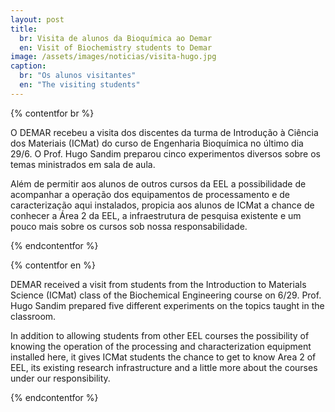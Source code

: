```yaml
---
layout: post
title:
  br: Visita de alunos da Bioquímica ao Demar
  en: Visit of Biochemistry students to Demar
image: /assets/images/noticias/visita-hugo.jpg
caption:
  br: "Os alunos visitantes"
  en: "The visiting students"
---
```


{% contentfor br %}

O DEMAR recebeu a visita dos discentes da turma de Introdução à Ciência dos Materiais (ICMat) do curso de Engenharia Bioquímica no último dia 29/6. O Prof. Hugo Sandim preparou cinco experimentos diversos sobre os temas ministrados em sala de aula.

Além de permitir aos alunos de outros cursos da EEL a possibilidade de acompanhar a operação dos equipamentos de processamento e de caracterização aqui instalados, propicia aos alunos de ICMat a chance de conhecer a Área 2 da EEL, a infraestrutura de pesquisa existente e um pouco mais sobre os cursos sob nossa responsabilidade.

{% endcontentfor %}

{% contentfor en %}

DEMAR received a visit from students from the Introduction to Materials Science (ICMat) class of the Biochemical Engineering course on 6/29. Prof. Hugo Sandim prepared five different experiments on the topics taught in the classroom.

In addition to allowing students from other EEL courses the possibility of knowing the operation of the processing and characterization equipment installed here, it gives ICMat students the chance to get to know Area 2 of EEL, its existing research infrastructure and a little more about the courses under our responsibility.

{% endcontentfor %}
